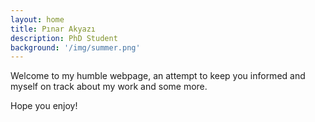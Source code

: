 ```yaml
---
layout: home
title: Pınar Akyazı
description: PhD Student
background: '/img/summer.png'
---
```


Welcome to my humble webpage, an attempt to keep you informed and myself on track about my work and some more. 

Hope you enjoy!
